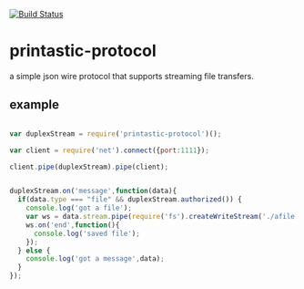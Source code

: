 
[![Build Status](https://secure.travis-ci.org/soldair/printastic-protocol.png)](http://travis-ci.org/soldair/printastic-protocol)

printastic-protocol
===================

a simple json wire protocol that supports streaming file transfers.


example
-------

```js

var duplexStream = require('printastic-protocol')();

var client = require('net').connect({port:1111});

client.pipe(duplexStream).pipe(client);


duplexStream.on('message',function(data){
  if(data.type === "file" && duplexStream.authorized()) {
    console.log('got a file');
    var ws = data.stream.pipe(require('fs').createWriteStream('./afile.txt'));
    ws.on('end',function(){
      console.log('saved file');
    });
  } else {
    console.log('got a message',data);
  }
});


```
